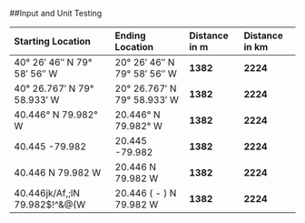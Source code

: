 ##Input and Unit Testing

Starting Location | Ending Location | Distance in m | Distance in km
:--- | :--- | :--- | :---
40° 26′ 46″ N 79° 58′ 56″ W | 20° 26′ 46″ N 79° 58′ 56″ W | **1382** | **2224**
40° 26.767′ N 79° 58.933′ W | 20° 26.767′ N 79° 58.933′ W | **1382** | **2224**
40.446° N 79.982° W | 20.446° N 79.982° W | **1382** | **2224**
40.445 -79.982 | 20.445 -79.982 | **1382** | **2224**
40.446 N 79.982 W | 20.446 N 79.982 W | **1382** | **2224**
40.446jk/Af,;lN 79.982$!^&@(W | 20.446  (  -  ) N 79.982 W | **1382** | **2224**
